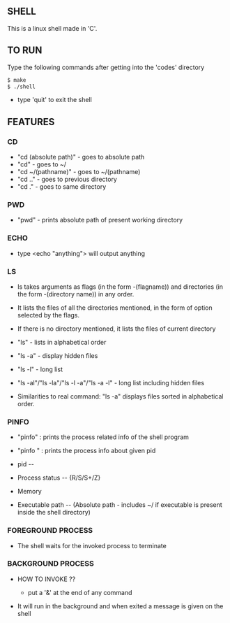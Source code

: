 ## SHELL

This is a linux shell made in 'C'. 

## TO RUN 

Type the following commands after getting into the 'codes' directory

```sh
$ make
$ ./shell
```

- type 'quit' to exit the shell

## FEATURES

### CD

    
  - "cd (absolute path)" - goes to absolute path
  - "cd" - goes to ~/
  - "cd ~/(pathname)" - goes to ~/(pathname)
  - "cd .." - goes to previous directory
  - "cd ." - goes to same directory
 
### PWD

  - "pwd" - prints absolute path of present working directory

### ECHO
  
  - type <echo "anything"> will output anything

### LS


   - ls takes arguments as flags (in the form -(flagname))    and directories (in the form -(directory name)) in any   order.
   - It lists the files of all the directories mentioned,     in the form of option selected by the flags.
   - If there is no directory mentioned, it lists the files   of current directory

   - "ls" - lists in alphabetical order
   - "ls -a" - display hidden files
   - "ls -l" - long list
   - "ls -al"/"ls -la"/"ls -l -a"/"ls -a -l" - long list including hidden files

   - Similarities to real command: "ls -a" displays files     sorted in alphabetical order.

### PINFO


  - "pinfo" : prints the process related info of the           shell program
  - "pinfo " : prints the process info about given pid

  - pid --
  - Process status -- {R/S/S+/Z}
  - Memory
  - Executable path -- (Absolute path - includes ~/ if        executable is present inside the shell directory)


### FOREGROUND PROCESS

  -  The shell waits for the invoked process to terminate

### BACKGROUND PROCESS

  - HOW TO INVOKE ??

    - put a '&' at the end of any command

  - It will run in the background and when exited a message is given on the shell


